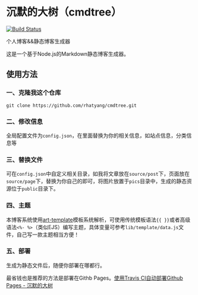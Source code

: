 # 沉默的大树（cmdtree）

[![Build Status](https://www.travis-ci.org/rhatyang/cmdtree.svg?branch=master)](https://www.travis-ci.org/rhatyang/cmdtree)

个人博客&&静态博客生成器

这是一个基于Node.js的Markdown静态博客生成器。

## 使用方法

### 一、克隆我这个仓库

```
git clone https://github.com/rhatyang/cmdtree.git
```

### 二、修改信息

全局配置文件为`config.json`，在里面替换为你的相关信息，如站点信息，分类信息等

### 三、替换文件

可在`config.json`中自定义相关目录，如我将文章放在`source/post`下，页面放在`source/page`下，替换为你自己的即可，将图片放置于`pics`目录中，生成的静态资源位于`public`目录下。

### 四、主题

本博客系统使用[art-template](https://github.com/aui/art-template)模板系统解析，可使用传统模板语法`{{ }}`或者高级语法`<%- %>`（类似EJS）编写主题，具体变量可参考`lib/template/data.js`文件，自己写一款主题相当方便！

### 五、部署

生成为静态文件后，随便你部署在哪都行。

最省钱也是推荐的方法是部署在Githb Pages。[使用Travis CI自动部署Github Pages - 沉默的大树](https://cmdtree.com/blog/2018/01/travis-ci-auto-deploy-github-pages.html)
